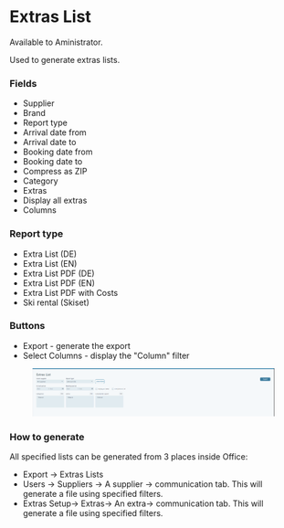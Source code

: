 # Extras List

Available to Aministrator.

Used to generate extras lists.

### **Fields**

* Supplier
* Brand
* Report type
* Arrival date from
* Arrival date to
* Booking date from
* Booking date to
* Compress as ZIP
* Category
* Extras
* Display all extras
* Columns

### **Report type**

* Extra List (DE)
* Extra List (EN)
* Extra List PDF (DE)
* Extra List PDF (EN)
* Extra List PDF with Costs
* Ski rental (Skiset)

### **Buttons**

* Export - generate the export
* Select Columns - display the "Column" filter

<figure><img src="../.gitbook/assets/image (24).png" alt=""><figcaption></figcaption></figure>

### **How to generate**

All specified lists can be generated from 3 places inside Office:

* Export -> Extras Lists
* Users -> Suppliers -> A supplier -> communication tab. This will generate a file using specified filters.
* Extras Setup-> Extras-> An extra-> communication tab. This will generate a file using specified filters.
